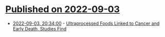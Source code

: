 # [Published on 2022-09-03](index.md)

* [2022-09-03, 20:34:00](https://science.slashdot.org/story/22/09/03/0215224/ultraprocessed-foods-linked-to-cancer-and-early-death-studies-find?utm_source=rss1.0mainlinkanon&utm_medium=feed) - [Ultraprocessed Foods Linked to Cancer and Early Death, Studies Find](https://science.slashdot.org/story/22/09/03/0215224/ultraprocessed-foods-linked-to-cancer-and-early-death-studies-find?utm_source=rss1.0mainlinkanon&utm_medium=feed)
